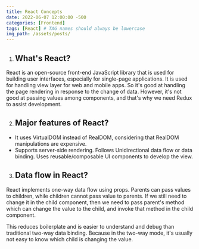 ```yaml
---
title: React Concepts
date: 2022-06-07 12:00:00 -500
categories: [Frontend]
tags: [React] # TAG names should always be lowercase
img_path: /assets/posts/
---
```


1. ## What's React?

React is an open-source front-end JavaScript library that is used for building user interfaces, especially for single-page applications. It is used for handling view layer for web and mobile apps. So it's good at handling the page rendering in response to the change of data. However, it's not good at passing values among components, and that's why we need Redux to assist development. 

2. ## Major features of React?
- It uses VirtualDOM instead of RealDOM, considering that RealDOM manipulations are expensive.
- Supports server-side rendering.
Follows Unidirectional data flow or data binding.
Uses reusable/composable UI components to develop the view.


3. ## Data flow in React?

React implements one-way data flow using props. Parents can pass values to children, while children cannot pass value to parents. If we still need to change it in the child component, then we need to pass parent's method which can change the value to the child, and invoke that method in the child component.

This reduces boilerplate and is easier to understand and debug than traditional two-way data binding. Because in the two-way mode, it's usually not easy to know which child is changing the value. 